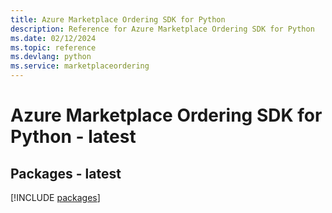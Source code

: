 ```yaml
---
title: Azure Marketplace Ordering SDK for Python
description: Reference for Azure Marketplace Ordering SDK for Python
ms.date: 02/12/2024
ms.topic: reference
ms.devlang: python
ms.service: marketplaceordering
---
```

# Azure Marketplace Ordering SDK for Python - latest
## Packages - latest
[!INCLUDE [packages](marketplace-ordering-index.md)]